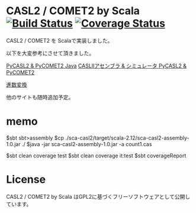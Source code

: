 
# CASL2 / COMET2  by Scala  [![Build Status](https://travis-ci.org/matsutomu/ScaCASL2-ScaCOMET2.svg?branch=master)](https://travis-ci.org/matsutomu/ScaCASL2-ScaCOMET2) [![Coverage Status](https://coveralls.io/repos/github/matsutomu/ScaCASL2-ScaCOMET2/badge.svg?branch=master)](https://coveralls.io/github/matsutomu/ScaCASL2-ScaCOMET2?branch=master)

CASL2 / COMET2 を Scalaで実装しました。

以下を大変参考にさせて頂きました。

[PyCASL2 & PyCOMET2 Java](https://github.com/oguna/pycasl2-pycomet2-java)
[CASLIIアセンブラ & シミュレータ PyCASL2 & PyCOMET2](http://www.image.med.osaka-u.ac.jp/member/nakamoto/pycasl2/index.html)


[進数変換](https://hogehoge.tk/tool/number.html)

他のサイトも随時追加予定。


# memo
$sbt
sbt>assembly
$cp ./sca-casl2/target/scala-2.12/sca-casl2-assembly-1.0.jar ./
$java -jar sca-casl2-assembly-1.0.jar -a count1.cas

$sbt clean coverage test
$sbt clean coverage it:test
$sbt coverageReport

# License
CASL2 / COMET2 by Scala はGPL2に基づくフリーソフトウェアとして公開しています。